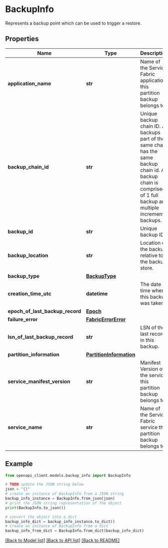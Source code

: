 # BackupInfo

Represents a backup point which can be used to trigger a restore.

## Properties

Name | Type | Description | Notes
------------ | ------------- | ------------- | -------------
**application_name** | **str** | Name of the Service Fabric application this partition backup belongs to. | [optional] 
**backup_chain_id** | **str** | Unique backup chain ID. All backups part of the same chain has the same backup chain id. A backup chain is comprised of 1 full backup and multiple incremental backups. | [optional] 
**backup_id** | **str** | Unique backup ID . | [optional] 
**backup_location** | **str** | Location of the backup, relative to the backup store. | [optional] 
**backup_type** | [**BackupType**](BackupType.md) |  | [optional] 
**creation_time_utc** | **datetime** | The date time when this backup was taken. | [optional] 
**epoch_of_last_backup_record** | [**Epoch**](Epoch.md) |  | [optional] 
**failure_error** | [**FabricErrorError**](FabricErrorError.md) |  | [optional] 
**lsn_of_last_backup_record** | **str** | LSN of the last record in this backup. | [optional] 
**partition_information** | [**PartitionInformation**](PartitionInformation.md) |  | [optional] 
**service_manifest_version** | **str** | Manifest Version of the service this partition backup belongs to. | [optional] 
**service_name** | **str** | Name of the Service Fabric service this partition backup belongs to. | [optional] 

## Example

```python
from openapi_client.models.backup_info import BackupInfo

# TODO update the JSON string below
json = "{}"
# create an instance of BackupInfo from a JSON string
backup_info_instance = BackupInfo.from_json(json)
# print the JSON string representation of the object
print(BackupInfo.to_json())

# convert the object into a dict
backup_info_dict = backup_info_instance.to_dict()
# create an instance of BackupInfo from a dict
backup_info_from_dict = BackupInfo.from_dict(backup_info_dict)
```
[[Back to Model list]](../README.md#documentation-for-models) [[Back to API list]](../README.md#documentation-for-api-endpoints) [[Back to README]](../README.md)


